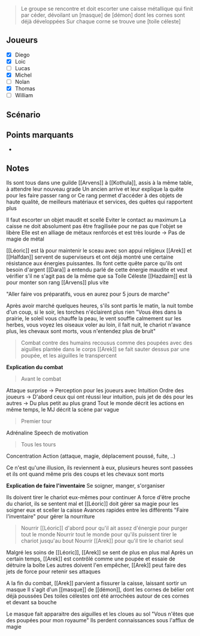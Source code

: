 > Le groupe se rencontre et doit escorter une caisse métallique qui finit par céder, dévoilant un [masque] de [démon] dont les cornes sont déjà développées
> Sur chaque corne se trouve une [toile céleste]

## Joueurs

- [x] Diego
- [x] Loic
- [ ] Lucas
- [x] Michel
- [ ] Nolan
- [x] Thomas
- [ ] William

## Scénario


## Points marquants

- 

## Notes

Ils sont tous dans une guilde [[Arvens]] à [[Kothula]], assis à la même table, à attendre leur nouveau grade
Un ancien arrive et leur explique la quête pour les faire passer rang or
Ce rang permet d'accéder à des objets de haute qualité, de meilleurs matériaux et services, des quêtes qui rapportent plus

Il faut escorter un objet maudit et scellé
Eviter le contact au maximum
La caisse ne doit absolument pas être fragilisée pour ne pas que l'objet se libère
Elle est en alliage de métaux renforcés et est très lourde -> Pas de magie de métal

[[Léoric]] est là pour maintenir le sceau avec son appui religieux
[[Arek]] et [[Halfdan]] servent de superviseurs et ont déjà montré une certaine résistance aux énergies puissantes. Ils font cette quête parce qu'ils ont besoin d'argent
[[Dara]] a entendu parlé de cette énergie maudite et veut vérifier s'il ne s'agit pas de la même que sa Toile Céleste
[[Hazdaim]] est là pour monter son rang [[Arvens]] plus vite

"Aller faire vos préparatifs, vous en aurez pour 5 jours de marche"

Après avoir marché quelques heures, s'ils sont partis le matin, la nuit tombe d'un coup, si le soir, les torches n'éclairent plus rien
"Vous êtes dans la prairie, le soleil vous chauffe la peau, le vent souffle calmement sur les herbes, vous voyez les oiseaux voler au loin, il fait nuit, le chariot n'avance plus, les chevaux sont morts, vous n'entendez plus de bruit"

> Combat contre des humains recousus comme des poupées avec des aiguilles plantée dans le corps
> [[Arek]] se fait sauter dessus par une poupée, et les aiguilles le transpercent

**Explication du combat**

> Avant le combat

Attaque surprise -> Perception pour les joueurs avec Intuition
Ordre des joueurs -> D'abord ceux qui ont réussi leur intuition, puis jet de dés pour les autres -> Du plus petit au plus grand
Tout le monde décrit les actions en même temps, le MJ décrit la scène par vague

> Premier tour

Adrénaline Speech de motivation

> Tous les tours

Concentration Action (attaque, magie, déplacement poussé, fuite, ..)

Ce n'est qu'une illusion, ils reviennent à eux, plusieurs heures sont passées et ils ont quand même pris des coups et les chevaux sont morts

**Explication de faire l'inventaire**
Se soigner, manger, s'organiser

Ils doivent tirer le chariot eux-mêmes pour continuer
A force d'être proche du chariot, ils se sentent mal et [[Léoric]] doit gérer sa magie pour les soigner eux et sceller la caisse
Avances rapides entre les différents "Faire l'inventaire" pour gérer la nourriture

> Nourrir [[Léoric]] d'abord pour qu'il ait assez d'énergie pour purger tout le monde
> Nourrir tout le monde pour qu'ils puissent tirer le chariot jusqu'au bout
> Nourrir [[Arek]] pour qu'il tire le chariot seul

Malgré les soins de [[Léoric]], [[Arek]] se sent de plus en plus mal
Après un certain temps, [[Arek]] est contrôlé comme une poupée et essaie de détruire la boîte 
Les autres doivent l'en empêcher, [[Arek]] peut faire des jets de force pour retenir ses attaques 

A la fin du combat, [[Arek]] parvient a fissurer la caisse, laissant sortir un masque
Il s'agit d'un [[masque]] de [[démon]], dont les cornes de bélier ont déjà poussées
Des toiles célestes ont été arrochées autour de ces cornes et devant sa bouche

Le masque fait apparaitre des aiguilles et les cloues au sol
"Vous n'êtes que des poupées pour mon royaume"
Ils perdent connaissances sous l'afflux de magie

